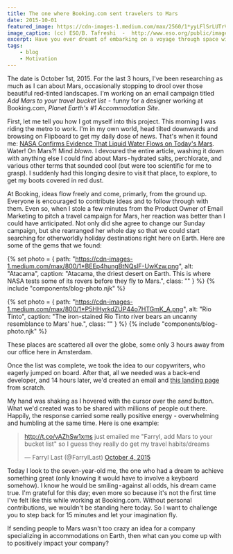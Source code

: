 ```yaml
---
title: The one where Booking.com sent travelers to Mars
date: 2015-10-01
featured_image: https://cdn-images-1.medium.com/max/2560/1*yyLFlSrLUTrVKpsRa0OoOg.jpeg
image_caption: (cc) ESO/B. Tafreshi  -  http://www.eso.org/public/images/potw1241a/
excerpt: Have you ever dreamt of embarking on a voyage through space with the USS Enterprise?
tags:
    - blog
    - Motivation
---
```


<!-- Have you ever dreamt of embarking on a voyage through space with the USS Enterprise? -->

The date is October 1st, 2015. For the last 3 hours, I've been researching as much as I can about Mars, occasionally stopping to drool over those beautiful red-tinted landscapes. I'm working on an email campaign titled *Add Mars to your travel bucket list*  -  funny for a designer working at Booking.com, *Planet Earth's #1 Accommodation Site*.

First, let me tell you how I got myself into this project. This morning I was riding the metro to work. I'm in my own world, head tilted downwards and browsing on Flipboard to get my daily dose of news. That's when it found me: [NASA Confirms Evidence That Liquid Water Flows on Today's Mars](https://www.nasa.gov/press-release/nasa-confirms-evidence-that-liquid-water-flows-on-today-s-mars/). Water! On Mars?! Mind *blown*. I devoured the entire article, washing it down with anything else I could find about Mars - hydrated salts, perchlorate, and various other terms that sounded cool (but were too scientific for me to grasp). I suddenly had this longing desire to visit that place, to explore, to get my boots covered in red dust.

At Booking, ideas flow freely and come, primarly, from the ground up. Everyone is encouraged to contribute ideas and to follow through with them. Even so, when I stole a few minutes from the Product Owner of Email Marketing to pitch a travel campaign for Mars, her reaction was better than I could have anticipated. Not only did she agree to change our Sunday campaign, but she rearranged her whole day so that we could start searching for otherworldly holiday destinations right here on Earth. Here are some of the gems that we found:

{% set photo = { path: "https://cdn-images-1.medium.com/max/800/1*BEEp4hungBtNQslF-UwKzw.png", alt: "Atacama", caption: "Atacama, the driest desert on Earth. This is where NASA tests some of its rovers before they fly to Mars.", class: "" } %}
{% include "components/blog-photo.njk" %}

{% set photo = { path: "https://cdn-images-1.medium.com/max/800/1*P5HHyrkdZUP44o7HTGmK_A.png", alt: "Rio Tinto", caption: "The iron-stained Rio Tinto river bears an uncanny resemblance to Mars' hue.", class: "" } %}
{% include "components/blog-photo.njk" %}

These places are scattered all over the globe, some only 3 hours away from our office here in Amsterdam.

Once the list was complete, we took the idea to our copywriters, who eagerly jumped on board. After that, all we needed was a back-end developer, and 14 hours later, we'd created an email and [this landing page](https://dribbble.com/shots/2299776-Get-ready-for-the-Final-Frontier) from scratch.

My hand was shaking as I hovered with the cursor over the *send* button. What we'd created was to be shared with millions of people out there. Happily, the response carried some really positive energy - overwhelming and humbling at the same time. Here is one example:

<div class="mb-8 flex justify-center">
  <blockquote class="twitter-tweet opacity-0"><p lang="en" dir="ltr"><a href="http://t.co/vAZhSw1xms">http://t.co/vAZhSw1xms</a> just emailed me &quot;Farryl, add Mars to your bucket list&quot; so I guess they really do get my travel habits/dreams</p>&mdash; Farryl Last (@FarrylLast) <a href="https://twitter.com/FarrylLast/status/650754905079173120?ref_src=twsrc%5Etfw">October 4, 2015</a></blockquote> <script async src="https://platform.twitter.com/widgets.js" charset="utf-8"></script>
</div>

Today I look to the seven-year-old me, the one who had a dream to achieve something great (only knowing it would have to involve a keyboard somehow). I know he would be smiling - against all odds, his dream came true. I'm grateful for this day; even more so because it's not the first time I've felt like this while working at Booking.com. Without personal contributions, we wouldn't be standing here today. So I want to challenge you to step back for 15 minutes and let your imagination fly.

<p class="highlight">If sending people to Mars wasn't too crazy an idea for a company specializing in accommodations on Earth, then what can you come up with to positively impact your company?</p>